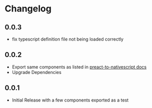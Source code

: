 # Changelog

## 0.0.3
- fix typescript definition file not being loaded correctly

## 0.0.2
- Export same components as listed in [preact-to-nativescript docs](https://rawgit.com/Hizoul/preact-to-nativescript/master/docs/_book/components.html)
- Upgrade Dependencies

## 0.0.1
- Initial Release with a few components exported as a test